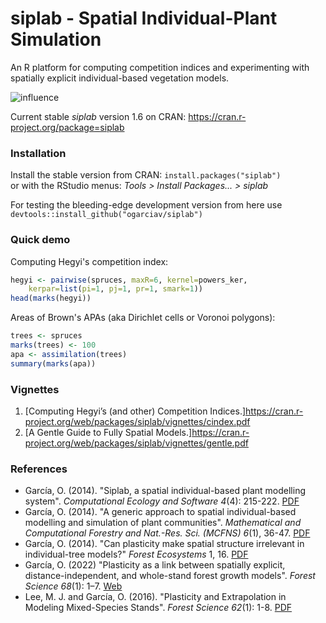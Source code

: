 # siplab  -  Spatial Individual-Plant Simulation

An R platform for computing competition indices and experimenting with spatially explicit individual-based vegetation models.

![influence](infl-small.jpg)

Current stable _siplab_ version 1.6 on CRAN:  <https://cran.r-project.org/package=siplab>

### Installation

Install the stable version from CRAN:  `install.packages("siplab")`\
or with the RStudio menus: *Tools > Install Packages... > siplab* 

For testing the bleeding-edge development version from here use  `devtools::install_github("ogarciav/siplab")`

### Quick demo

Computing Hegyi's competition index:
```r
hegyi <- pairwise(spruces, maxR=6, kernel=powers_ker,
    kerpar=list(pi=1, pj=1, pr=1, smark=1))
head(marks(hegyi))
```

Areas of Brown's APAs (aka Dirichlet cells or Voronoi polygons):
```r
trees <- spruces
marks(trees) <- 100
apa <- assimilation(trees)
summary(marks(apa))
```

### Vignettes

1. [Computing Hegyi’s (and other) Competition Indices.]<https://cran.r-project.org/web/packages/siplab/vignettes/cindex.pdf>
2. [A Gentle Guide to Fully Spatial Models.]<https://cran.r-project.org/web/packages/siplab/vignettes/gentle.pdf>

### References

* García, O. (2014). "Siplab, a spatial individual-based plant modelling system". *Computational Ecology and Software 4*(4): 215-222. [PDF](https://www.researchgate.net/publication/267695426)
* García, O. (2014). "A generic approach to spatial individual-based modelling and simulation of plant communities". *Mathematical and Computational Forestry and Nat.-Res. Sci. (MCFNS) 6*(1), 36-47. [PDF](http://mcfns.net/index.php/Journal/article/view/6_36)
* García, O. (2014). "Can plasticity make spatial structure irrelevant in individual-tree models?" *Forest Ecosystems* 1, 16. [PDF](https://dx.doi.org/10.1186/s40663-014-0016-1)
* García, O. (2022) "Plasticity as a link between spatially explicit, distance-independent, and whole-stand forest growth models". *Forest Science 68*(1): 1–7. [Web](https://doi.org/10.1093/forsci/fxab043)
* Lee, M. J. and García, O. (2016). "Plasticity and Extrapolation in Modeling Mixed-Species Stands". *Forest Science 62*(1): 1-8. [PDF](https://www.researchgate.net/publication/280939838)
